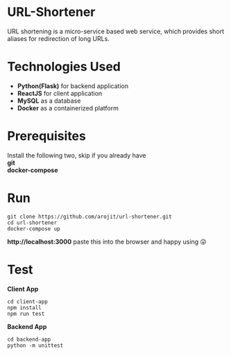 # URL-Shortener
URL shortening is a micro-service based web service, which provides short aliases for redirection of long URLs.

# Technologies Used
- **Python(Flask)** for backend application<br/>
- **ReactJS** for client application<br/>
- **MySQL** as a database<br/>
- **Docker** as a containerized platform

# Prerequisites
Install the following two, skip if you already have <br/>
**git <br/>
docker-compose**

# Run
```
git clone https://github.com/arojit/url-shortener.git
cd url-shortener
docker-compose up
```
**http://localhost:3000** paste this into the browser and happy using &#128540;

# Test
**Client App**
```
cd client-app
npm install
npm run test
```
**Backend App**
```
cd backend-app
python -m unittest
```
